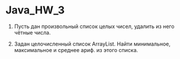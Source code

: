 # Java_HW_3

1. Пусть дан произвольный список целых чисел, удалить из него чётные числа.

2. Задан целочисленный список ArrayList. Найти минимальное, максимальное и среднее ариф. из этого списка.
